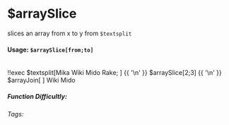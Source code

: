 # $arraySlice
slices an array from x to y from `$textsplit`

#### Usage: `$arraySlice[from;to]`
<br/>
<discord-messages>
	<discord-message :bot="false" role-color="#ffcc9a" author="Member">
		!!exec $textsplit[Mika Wiki Mido Rake; ] {{ '\n' }} $arraySlice[2;3] {{ '\n' }} $arrayJoin[ ]
	</discord-message>
	<discord-message :bot="true" role-color="#0099ff" author="Custom Command" avatar="https://media.discordapp.net/avatars/725721249652670555/781224f90c3b841ba5b40678e032f74a.webp">
		Wiki Mido
	</discord-message>
</discord-messages>

##### Function Difficultly: <Badge type="tip" text="Easy" vertical="middle" /> 
###### Tags: <Badge type="tip" text="array" vertical="middle" /> <Badge type="tip" text="slice" vertical="middle" /> <Badge type="tip" text="textsplit" vertical="middle" /> <Badge type="tip" text="keep" vertical="middle" />